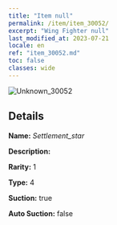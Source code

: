 ```yaml
---
title: "Item null"
permalink: /item/item_30052/
excerpt: "Wing Fighter null"
last_modified_at: 2023-07-21
locale: en
ref: "item_30052.md"
toc: false
classes: wide
---
```



 ![Unknown_30052](/images/item/Settlement_star_p.png)



## Details

 **Name:** *Settlement_star* 

 **Description:** 

 **Rarity:** 1 

 **Type:** 4 

 **Suction:** true 

 **Auto Suction:** false 


